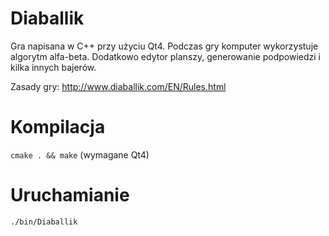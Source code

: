 # Diaballik
Gra napisana w C++ przy użyciu Qt4. Podczas gry komputer wykorzystuje algorytm alfa-beta. Dodatkowo edytor planszy, generowanie podpowiedzi i kilka innych bajerów.

Zasady gry: http://www.diaballik.com/EN/Rules.html

# Kompilacja
```cmake . && make``` (wymagane Qt4)

# Uruchamianie
```./bin/Diaballik```
